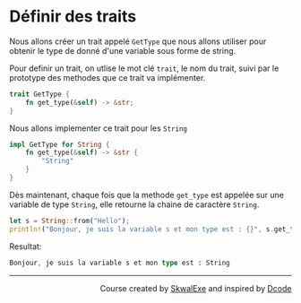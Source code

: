 # Définir des traits

Nous allons créer un trait appelé `GetType` que nous allons utiliser pour obtenir le type de donné d'une variable sous forme de string.

Pour definir un trait, on utlise le mot clé `trait`, le nom du trait, suivi par le prototype des methodes que ce trait va implémenter.

```rust
trait GetType {
    fn get_type(&self) -> &str;
}
```

Nous allons implementer ce trait pour les `String`

```rust
impl GetType for String { 
    fn get_type(&self) -> &str {
        "String"
    }
}
```

Dès maintenant, chaque fois que la methode `get_type` est appelée sur une variable de type `String`, elle retourne la chaine de caractère `String`.

```rust
let s = String::from("Hello");
println!("Bonjour, je suis la variable s et mon type est : {}", s.get_type());
```

Resultat:

```rust
Bonjour, je suis la variable s et mon type est : String
```



<!--
---

<p align="right"><a href="https://skwalexe.github.io/apprendre-rust/">Accueil 🏠</a> - <a href="../les-vecteurs">Section suivante ⏭️</a></p>
-->

---

<p align="right">Course created by <a href="https://github.com/SkwalExe/" target="_blank">SkwalExe</a> and inspired by <a href="https://www.youtube.com/watch?v=vOMJlQ5B-M0&list=PLVvjrrRCBy2JSHf9tGxGKJ-bYAN_uDCUL" target="_blank">Dcode</a></p>